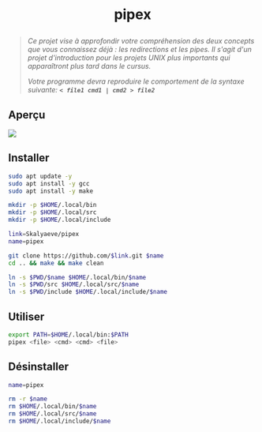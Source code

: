 # <p align="center">pipex</p>
> *Ce projet vise à approfondir votre compréhension des deux concepts que vous connaissez déjà : les redirections et les pipes. Il s'agit d'un projet d'introduction pour les projets UNIX plus importants qui apparaîtront plus tard dans le cursus.*
> 
> *Votre programme devra reproduire le comportement de la syntaxe suivante: **`< file1 cmd1 | cmd2 > file2`***

## Aperçu
![](https://github.com/Skalyaeve/images-1/blob/main/screenshot/pipex.gif)

## Installer
```bash
sudo apt update -y
sudo apt install -y gcc
sudo apt install -y make
```
```bash
mkdir -p $HOME/.local/bin
mkdir -p $HOME/.local/src
mkdir -p $HOME/.local/include
```
```bash
link=Skalyaeve/pipex
name=pipex

git clone https://github.com/$link.git $name
cd .. && make && make clean

ln -s $PWD/$name $HOME/.local/bin/$name
ln -s $PWD/src $HOME/.local/src/$name
ln -s $PWD/include $HOME/.local/include/$name
```

## Utiliser
```bash
export PATH=$HOME/.local/bin:$PATH
pipex <file> <cmd> <cmd> <file>
```

## Désinstaller
```bash
name=pipex

rm -r $name
rm $HOME/.local/bin/$name
rm $HOME/.local/src/$name
rm $HOME/.local/include/$name
```

